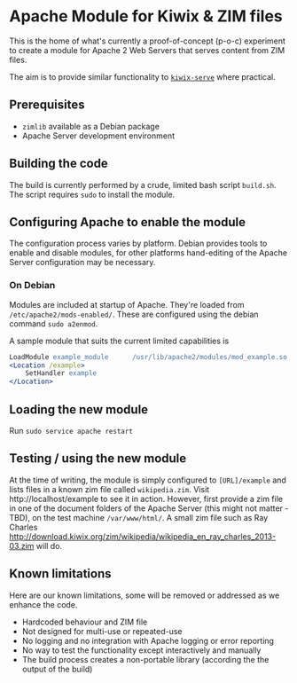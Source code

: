 # Apache Module for Kiwix & ZIM files
This is the home of what's currently a proof-of-concept (p-o-c) experiment to create a module for Apache 2 Web Servers that serves content from ZIM files.

The aim is to provide similar functionality to [`kiwix-serve`](https://github.com/kiwix/kiwix-tools/tree/master/src/server "Kiwix Server source code") where practical. 
## Prerequisites
- `zimlib` available as a Debian package
- Apache Server development environment

## Building the code
The build is currently performed by a crude, limited bash script `build.sh`. The script requires `sudo` to install the module.

## Configuring Apache to enable the module
The configuration process varies by platform. Debian provides tools to enable and disable modules, for other platforms hand-editing of the Apache Server configuration may be necessary.

### On Debian
Modules are included at startup of Apache. They're loaded from `/etc/apache2/mods-enabled/`. These are configured using the debian command `sudo a2enmod`. 

A sample module that suits the current limited capabilities is

```apache
LoadModule example_module      /usr/lib/apache2/modules/mod_example.so
<Location /example>
    SetHandler example
</Location>
```

## Loading the new module
Run `sudo service apache restart`

## Testing / using the new module
At the time of writing, the module is simply configured to `[URL]/example` and lists files in a known zim file called `wikipedia.zim`. Visit http://localhost/example to see it in action. However, first provide a zim file in one of the document folders of the Apache Server (this might not matter - TBD), on the test machine `/var/www/html/`. A small zim file such as Ray Charles http://download.kiwix.org/zim/wikipedia/wikipedia_en_ray_charles_2013-03.zim will do.

## Known limitations
Here are our known limitations, some will be removed or addressed as we enhance the code.

- Hardcoded behaviour and ZIM file
- Not designed for multi-use or repeated-use
- No logging and no integration with Apache logging or error reporting
- No way to test the functionality except interactively and manually
- The build process creates a non-portable library (according the the output of the build)

